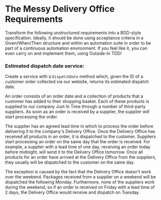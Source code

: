 # The Messy Delivery Office Requirements

Transform the following unstructured requirements into a BDD-style specification. Ideally, it should be done using acceptance criteria in a Given/When/Then structure and within an automation suite in order to be part of a continuous automation environment. If you feel like it, you can even carry on and implement them, using Outside-In TDD!

### Estimated dispatch date service:

Create a service with a `DispatchDate` method which, given the ID of a customer order collected via our website, returns its estimated dispatch date.

An order consists of an order date and a collection of products that a customer has added to their shopping basket. Each of these products is supplied to our company Just In Time through a number of third-party suppliers. As soon as an order is received by a supplier, the supplier will start processing the order.

The supplier has an agreed lead time in which to process the order before delivering it to the company's Delivery Office. Once the Delivery Office has received all products in an order, it is dispatched to the customer. Suppliers start processing an order on the same day that the order is received. For example, a supplier with a lead time of one day, receiving an order today before midnight,
will send it to the Delivery Office tomorrow. Once all products for an order have arrived at the Delivery Office from the suppliers, they usually will be dispatched to the customer on the same day.

The exception is caused by the fact that the Delivery Office doesn't work over the weekend. Packages received from a supplier on a weekend will be dispatched the following Monday. Furthermore, none of the suppliers work during the weekend, so if an order is received on Friday with a lead time of 2 days, the Delivery Office would receive and dispatch on Tuesday.
